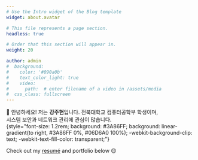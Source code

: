 ```yaml
---
# Use the Intro widget of the Blog template
widget: about.avatar

# This file represents a page section.
headless: true

# Order that this section will appear in.
weight: 20

author: admin
#  background:
#    color: '#090a0b'
#    text_color_light: true
#    video:
#      path:  # enter filename of a video in /assets/media
#  css_class: fullscreen
---
```


👋 안녕하세요! 저는 **강주현**입니다. 전북대학교 컴퓨터공학부 학생이며,  
시스템 보안과 네트워크 관리에 관심이 많습니다.  
{style="font-size: 1.2rem; background: #3A86FF; background: linear-gradient(to right, #3A86FF 0%, #06D6A0 100%); -webkit-background-clip: text; -webkit-text-fill-color: transparent;"}

Check out my [resumé](/about/) and portfolio below 😍
